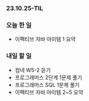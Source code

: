 ### 23.10.25-TIL
### 오늘 한 일
- 이펙티브 자바 아이템 1 요약

### 내일 할 일
- 컴네 W5-2 듣기
- 프로그래머스 2단계 1문제 풀기
- 프로그래머스 SQL 1문제 풀기
- 이펙티브 자바 아이템 2~5 요약
